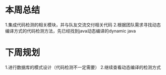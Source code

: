 ﻿# 本周总结
1.集成代码检测的相关模块，并与队友交流交付相关代码
2.根据团队需求寻找动态编译方式的代码检测方法，先已经找到java动态编译的dynamic java


# 下周规划
1.进行数据库的模式设计（代码检测不一定需要）
2.继续查看动态编译的检测方式


